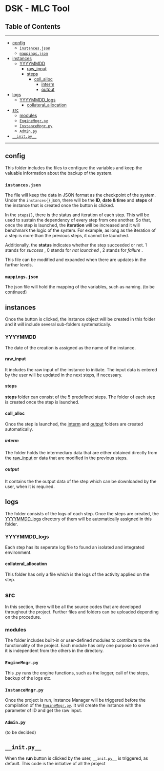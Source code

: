 # DSK - MLC Tool

## Table of Contents
--------------------
<!--ts-->
* [config](#config)
    * [```instances.json```](#```instances.json```)
    * [```mappings.json```](#```mappings.json```)
* [instances](#instances)
    * [YYYYMMDD](#YYYYMMDD)
        * [raw_input](#raw_input)
        * [steps](#steps)
            * [coll_alloc](#coll_alloc)
                * [interm](#interm)
                * [output](#output)
* [logs](#logs)
    * [YYYYMMDD_logs](#YYYYMMDD_logs)
        * [collateral_allocation](#collateral_allocation)
* [src](#src)
    * [modules](#modules)
    * [```EngineMngr.py```](#```EngineMngr.py```)
    * [```InstanceMngr.py```](#```InstanceMngr.py```)
    * [```Admin.py```](#```Admin.py```)
* [```__init.py__```](#```__init.py__```)
<!--te-->
---------

## config
This folder includes the files to configure the variables and keep the valuable information about the backup of the system. 
### ```instances.json```
The file will keep the data in JSON format as the checkpoint of the system.  Under the  ```instances{}``` json, there will be the <b>ID</b>, <b>date & time </b> and <b> steps</b> of the instance that is created once the button is clicked.  

In the ```steps{}```, there is the status and iteration of each step. This will be used to sustain the dependency of every step from one another. So that, once the step is launched, the <b>iteration</b> will be increased and it will benchmark the logic of the system. For example, as long as the iteration of a step is more than the previous steps, it cannot be launched.

Additionally, the <b>status </b> indicates whether the step succeeded or not. 1 stands for <i> success </i>, 0 stands for <i> not launched </i>, 2 stands for <i> failure </i>. 

This file can be modified and expanded when there are updates in the further levels.

### ```mappings.json```
The json file will hold the mapping of the variables, such as naming. (to be continued)

## instances
Once the button is clicked, the instance object will be created in this folder and it will include several sub-folders systematically.

### YYYYMMDD
The date of the creation is assigned as the name of the instance. 

#### raw_input

It includes the raw input of the instance to initiate. The input data is entered by the user will be updated in the next steps, if necessary.

#### steps
<b> steps </b> folder can consist of the 5 predefined steps. The folder of each step is created once the step is launched. 

#### coll_alloc
Once the step is launched, the [interm](#interm) and [output](#output) folders are created automatically.

##### interm

The folder holds the intermediary data that are either obtained directly from the [raw_input](#raw_input) or  data that are modified in the previous steps. 

##### output

It contains the the output data of the step which can be downloaded by the user, when it is required.

## logs

The folder consists of the logs of each step. Once the steps are created, the [YYYYMMDD_logs](#YYYYMMDD_logs) directory of them will be automatically assigned in this folder. 

### YYYYMMDD_logs
Each step has its seperate log file to found an isolated and integrated environment.

#### collateral_allocation
This folder has only a file which is the logs of the activity applied on the step. 

## src

In this section, there will be all the source codes that are developed throughout the project.
Further files and folders can be uploaded depending on the procedure.

### modules
The folder includes built-in or user-defined modules to contribute to the functionality of the project. Each module has only one purpose to serve and it is independent from the others in the directory.

### ```EngineMngr.py```

This .py runs the engine functions, such as the logger, call of the steps, backup of the logs etc. 

### ```InstanceMngr.py```

Once the project is run, Instance Manager will be triggered before the compilation of the [```EngineMngr.py```](#```EngineMngr.py```). It will create the instance with the parameter of ID and get the raw input. 

### ```Admin.py```
(to be decided)

## ```__init.py__```

When the <b> run </b> button is clicked by the user, ```__init.py__``` is triggered, as default. This code is the initiative of all the project
